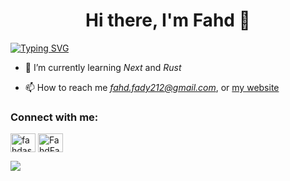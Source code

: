 <h1 align="center"> Hi there, I'm Fahd 👋</h1>

[![Typing SVG](https://readme-typing-svg.herokuapp.com?duration=3200&color=AA83FF&center=true&vCenter=true&lines=A+passionate+frontend+developer)](https://git.io/typing-svg)

- 🌱 I’m currently learning *Next* and *Rust*

- 📫 How to reach me *fahd.fady212@gmail.com*, or <a href="https://fahddev.vercel.app/"> my website </a>

<h3 align="left">Connect with me:</h3>
<p align="left">
<a href="https://x.com/fahdashwr" target="blank"><img align="center" src="https://raw.githubusercontent.com/rahuldkjain/github-profile-readme-generator/master/src/images/icons/Social/twitter.svg" alt="fahdashwr" height="30" width="40" /></a>
<a href="https://fb.com/FahdFady212/" target="blank"><img align="center" src="https://raw.githubusercontent.com/rahuldkjain/github-profile-readme-generator/master/src/images/icons/Social/facebook.svg" alt="FahdFady212" height="30" width="40" /></a>
</p>

<image align="center" src="https://github-readme-streak-stats.herokuapp.com/?user=fahdfady&theme=shades-of-purple&hide_border=true" />
